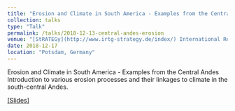 ```yaml
---
title: "Erosion and Climate in South America - Examples from the Central Andes"
collection: talks
type: "Talk"
permalink: /talks/2018-12-13-central-andes-erosion
venue: "[StRATEGy](http://www.irtg-strategy.de/index/) International Research Training Group, Universität Potsdam"
date: 2018-12-17
location: "Potsdam, Germany"
---
```


Erosion and Climate in South America - Examples from the Central Andes <br>
Introduction to various erosion processes and their linkages to climate in the south-central Andes.

[[Slides]](http://BodoBookhagen.github.io/files/bookhagen_Erosion_Andes_UP_Nov2018_lowres.pdf)
